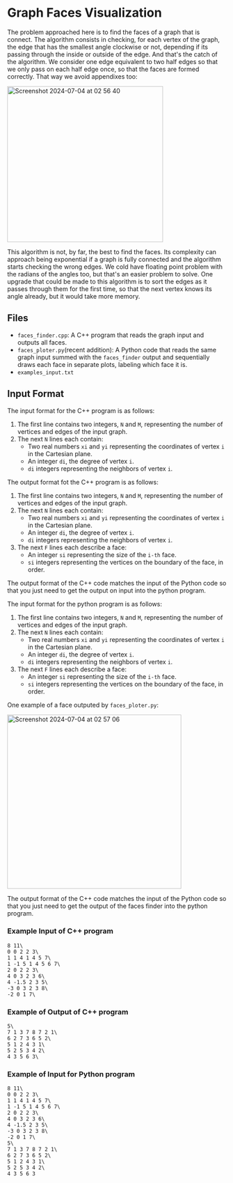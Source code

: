 # Graph Faces Visualization

The problem approached here is to find the faces of a graph that is connect. The algorithm consists in checking, for each vertex of the graph, the edge that has the smallest angle clockwise or not, depending if its passing through the inside or outside of the edge. And that's the catch of the algorithm. We consider one edge equivalent to two half edges so that we only pass on each half edge once, so that the faces are formed correctly. That way we avoid appendixes too:

<img width="358" alt="Screenshot 2024-07-04 at 02 56 40" src="https://github.com/vtortega/Algorithms/assets/112141870/3d8e7e5b-b89c-4b62-8d99-ddc872ec44de">

This algorithm is not, by far, the best to find the faces. Its complexity can approach being exponential if a graph is fully connected and the algorithm starts checking the wrong edges. We cold have floating point problem with the radians of the angles too, but that's an easier problem to solve.
One upgrade that could be made to this algorithm is to sort the edges as it passes through them for the first time, so that the next vertex knows its angle already, but it would take more memory.

## Files

- `faces_finder.cpp`: A C++ program that reads the graph input and outputs all faces.
- `faces_ploter.py`(recent addition): A Python code that reads the same graph input summed with the `faces_finder` output and sequentially draws each face in separate plots, labeling which face it is.
- `examples_input.txt`

## Input Format

The input format for the C++ program is as follows:

1. The first line contains two integers, `N` and `M`, representing the number of vertices and edges of the input graph.
2. The next `N` lines each contain:
   - Two real numbers `xi` and `yi` representing the coordinates of vertex `i` in the Cartesian plane.
   - An integer `di`, the degree of vertex `i`.
   - `di` integers representing the neighbors of vertex `i`.

The output format fot the C++ program is as follows:

1. The first line contains two integers, `N` and `M`, representing the number of vertices and edges of the input graph.
2. The next `N` lines each contain:
   - Two real numbers `xi` and `yi` representing the coordinates of vertex `i` in the Cartesian plane.
   - An integer `di`, the degree of vertex `i`.
   - `di` integers representing the neighbors of vertex `i`.
3. The next `F` lines each describe a face:
   - An integer `si` representing the size of the `i-th` face.
   - `si` integers representing the vertices on the boundary of the face, in order.

The output format of the C++ code matches the input of the Python code so that you just need to get the output on input into the python program.

The input format for the python program is as follows:

1. The first line contains two integers, `N` and `M`, representing the number of vertices and edges of the input graph.
2. The next `N` lines each contain:
   - Two real numbers `xi` and `yi` representing the coordinates of vertex `i` in the Cartesian plane.
   - An integer `di`, the degree of vertex `i`.
   - `di` integers representing the neighbors of vertex `i`.
3. The next `F` lines each describe a face:
   - An integer `si` representing the size of the `i-th` face.
   - `si` integers representing the vertices on the boundary of the face, in order.

One example of a face outputed by `faces_ploter.py`:

<img width="400" alt="Screenshot 2024-07-04 at 02 57 06" src="https://github.com/vtortega/Algorithms/assets/112141870/974a89c4-c586-4d00-a2b6-49e5cbd9d1ce">


The output format of the C++ code matches the input of the Python code so that you just need to get the output of the faces finder into the python program.

### Example Input of C++ program

    8 11\
    0 0 2 2 3\
    1 1 4 1 4 5 7\
    1 -1 5 1 4 5 6 7\
    2 0 2 2 3\
    4 0 3 2 3 6\
    4 -1.5 2 3 5\
    -3 0 3 2 3 8\
    -2 0 1 7\

### Example of Output of C++ program

    5\
    7 1 3 7 8 7 2 1\
    6 2 7 3 6 5 2\
    5 1 2 4 3 1\
    5 2 5 3 4 2\
    4 3 5 6 3\

### Example of Input for Python program

    8 11\
    0 0 2 2 3\
    1 1 4 1 4 5 7\
    1 -1 5 1 4 5 6 7\
    2 0 2 2 3\
    4 0 3 2 3 6\
    4 -1.5 2 3 5\
    -3 0 3 2 3 8\
    -2 0 1 7\
    5\
    7 1 3 7 8 7 2 1\
    6 2 7 3 6 5 2\
    5 1 2 4 3 1\
    5 2 5 3 4 2\
    4 3 5 6 3

